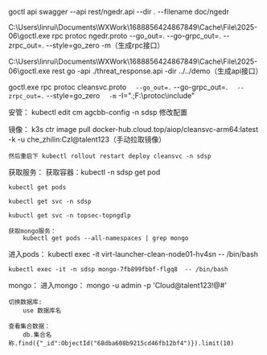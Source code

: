 goctl api swagger --api rest/ngedr.api --dir . --filename doc/ngedr

C:\Users\linrui\Documents\WXWork\1688856424867849\Cache\File\2025-06\goctl.exe rpc protoc ngedr.proto --go_out=. --go-grpc_out=. --zrpc_out=. --style=go_zero -m（生成rpc接口）

C:\Users\linrui\Documents\WXWork\1688856424867849\Cache\File\2025-06\goctl.exe rest go -api ./threat_response.api -dir ../../demo（生成api接口）

goctl.exe rpc protoc cleansvc.proto `  --go_out=.`
  --go-grpc_out=. `  --zrpc_out=.`
  --style=go_zero `  -m`
  -I=".;F:\protoc\include"

安管：
	 kubectl edit cm agcbb-config -n sdsp 修改配置

镜像：
	k3s ctr image pull  docker-hub.cloud.top/aiop/cleansvc-arm64:latest -k -u che_zhilin:Czl@talent123（手动拉取镜像）

    然后重启下 kubectl rollout restart deploy cleansvc -n sdsp

获取服务：
	获取容器：kubectl -n sdsp get pod

    kubectl get pods

    kubectl get svc -n sdsp

    kubuctl get svc -n topsec-topngdlp

    获取mongo服务：
		kubectl get pods --all-namespaces | grep mongo

进入pods：
	 kubectl exec -it virt-launcher-clean-node01-hv4sn -- /bin/bash

    kubectl exec -it -n sdsp mongo-7fb899fbbf-flgq8  -- /bin/bash

mongo：
	进入mongo：
		mongo -u admin -p 'Cloud@talent123!@#'

    切换数据库:
		use 数据库名

    查看集合数据：
		db.集合名称.find({"_id":ObjectId("68dba608b9215cd46fb12bf4")}).limit(10)
